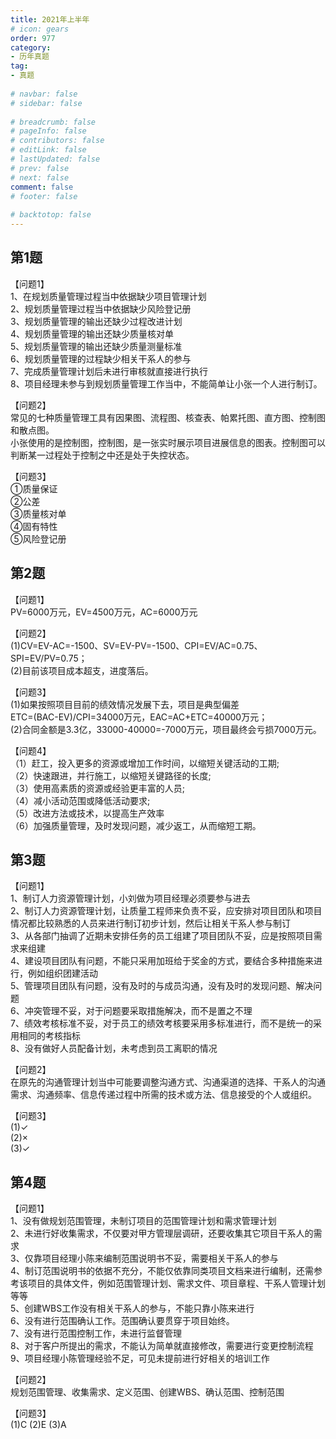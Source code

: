 ```yaml
---  
title: 2021年上半年  
# icon: gears  
order: 977  
category:  
- 历年真题  
tag:  
- 真题  
  
# navbar: false  
# sidebar: false  
  
# breadcrumb: false  
# pageInfo: false  
# contributors: false  
# editLink: false  
# lastUpdated: false  
# prev: false  
# next: false  
comment: false  
# footer: false  
  
# backtotop: false  
---  
```

## 第1题 ##

【问题1】  
1、在规划质量管理过程当中依据缺少项目管理计划  
2、规划质量管理过程当中依据缺少风险登记册  
3、规划质量管理的输出还缺少过程改进计划  
4、规划质量管理的输出还缺少质量核对单  
5、规划质量管理的输出还缺少质量测量标准  
6、规划质量管理的过程缺少相关干系人的参与  
7、完成质量管理计划后未进行审核就直接进行执行  
8、项目经理未参与到规划质量管理工作当中，不能简单让小张一个人进行制订。  
  
【问题2】  
常见的七种质量管理工具有因果图、流程图、核查表、帕累托图、直方图、控制图和散点图。  
小张使用的是控制图，控制图，是一张实时展示项目进展信息的图表。控制图可以判断某一过程处于控制之中还是处于失控状态。  
  
【问题3】  
①质量保证  
②公差  
③质量核对单  
④固有特性  
⑤风险登记册  


## 第2题 ##

【问题1】  
PV=6000万元，EV=4500万元，AC=6000万元  
  
【问题2】  
(1)CV=EV-AC=-1500、SV=EV-PV=-1500、CPI=EV/AC=0.75、SPI=EV/PV=0.75；  
(2)目前该项目成本超支，进度落后。  
  
【问题3】  
(1)如果按照项目目前的绩效情况发展下去，项目是典型偏差  
ETC=(BAC-EV)/CPI=34000万元，EAC=AC+ETC=40000万元；  
(2)合同金额是3.3亿，33000-40000=-7000万元，项目最终会亏损7000万元。  
  
【问题4】  
（1）赶工，投入更多的资源或增加工作时间，以缩短关键活动的工期;  
（2）快速跟进，并行施工，以缩短关键路径的长度;  
（3）使用高素质的资源或经验更丰富的人员;  
（4）减小活动范围或降低活动要求;  
（5）改进方法或技术，以提高生产效率  
（6）加强质量管理，及时发现问题，减少返工，从而缩短工期。  


## 第3题 ##

【问题1】  
1、制订人力资源管理计划，小刘做为项目经理必须要参与进去  
2、制订人力资源管理计划，让质量工程师来负责不妥，应安排对项目团队和项目情况都比较熟悉的人员来进行制订初步计划，然后让相关干系人参与制订  
3、从各部门抽调了近期未安排任务的员工组建了项目团队不妥，应是按照项目需求来组建  
4、建设项目团队有问题，不能只采用加班给于奖金的方式，要结合多种措施来进行，例如组织团建活动  
5、管理项目团队有问题，没有及时的与成员沟通，没有及时的发现问题、解决问题  
6、冲突管理不妥，对于问题要采取措施解决，而不是置之不理  
7、绩效考核标准不妥，对于员工的绩效考核要采用多标准进行，而不是统一的采用相同的考核指标  
8、没有做好人员配备计划，未考虑到员工离职的情况  
  
【问题2】  
在原先的沟通管理计划当中可能要调整沟通方式、沟通渠道的选择、干系人的沟通需求、沟通频率、信息传递过程中所需的技术或方法、信息接受的个人或组织。  
  
【问题3】  
(1)✓  
(2)×  
(3)✓  


## 第4题 ##

【问题1】  
1、没有做规划范围管理，未制订项目的范围管理计划和需求管理计划  
2、未进行好收集需求，不仅要对甲方管理层调研，还要收集其它项目干系人的需求  
3、仅靠项目经理小陈来编制范围说明书不妥，需要相关干系人的参与  
4、制订范围说明书的依据不充分，不能仅依靠同类项目文档来进行编制，还需参考该项目的具体文件，例如范围管理计划、需求文件、项目章程、干系人管理计划等等  
5、创建WBS工作没有相关干系人的参与，不能只靠小陈来进行  
6、没有进行范围确认工作。范围确认要贯穿于项目始终。  
7、没有进行范围控制工作，未进行监督管理  
8、对于客户所提出的需求，不能认为简单就直接修改，需要进行变更控制流程  
9、项目经理小陈管理经验不足，可见未提前进行好相关的培训工作  
  
【问题2】  
规划范围管理、收集需求、定义范围、创建WBS、确认范围、控制范围  
  
【问题3】  
(1)C (2)E (3)A  

